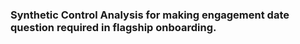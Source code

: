 ### Synthetic Control Analysis for making engagement date question required in flagship onboarding. 
